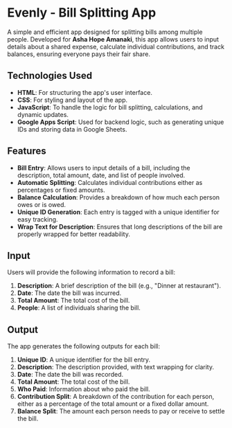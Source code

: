 # Evenly - Bill Splitting App

A simple and efficient app designed for splitting bills among multiple people. Developed for **Asha Hope Amanaki**, this app allows users to input details about a shared expense, calculate individual contributions, and track balances, ensuring everyone pays their fair share.

## Technologies Used

- **HTML**: For structuring the app's user interface.
- **CSS**: For styling and layout of the app.
- **JavaScript**: To handle the logic for bill splitting, calculations, and dynamic updates.
- **Google Apps Script**: Used for backend logic, such as generating unique IDs and storing data in Google Sheets.

## Features

- **Bill Entry**: Allows users to input details of a bill, including the description, total amount, date, and list of people involved.
- **Automatic Splitting**: Calculates individual contributions either as percentages or fixed amounts.
- **Balance Calculation**: Provides a breakdown of how much each person owes or is owed.
- **Unique ID Generation**: Each entry is tagged with a unique identifier for easy tracking.
- **Wrap Text for Description**: Ensures that long descriptions of the bill are properly wrapped for better readability.

## Input

Users will provide the following information to record a bill:

1. **Description**: A brief description of the bill (e.g., "Dinner at restaurant").
2. **Date**: The date the bill was incurred.
3. **Total Amount**: The total cost of the bill.
4. **People**: A list of individuals sharing the bill.

## Output

The app generates the following outputs for each bill:

1. **Unique ID**: A unique identifier for the bill entry.
2. **Description**: The description provided, with text wrapping for clarity.
3. **Date**: The date the bill was recorded.
4. **Total Amount**: The total cost of the bill.
5. **Who Paid**: Information about who paid the bill.
6. **Contribution Split**: A breakdown of the contribution for each person, either as a percentage of the total amount or a fixed dollar amount.
7. **Balance Split**: The amount each person needs to pay or receive to settle the bill.
